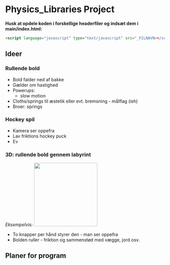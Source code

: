 # Physics_Libraries Project
**Husk at opdele koden i forskellige headerfiler og indsæt dem i main/index.html:**
~~~~ HTML
<script language="javascript" type="text/javascript" src="_FILNAVN></script>
~~~~

## Ideer
### Rullende bold
- Bold falder ned af bakke 
- Gælder om hastighed 
- Powerups:
   - slow motion
- Cloths/springs til æstetik eller evt. bremsning - målflag (ish)
- Broer: springs 


### Hockey spil
- Kamera ser oppefra
- Lav friktions hockey puck
- Ev

### 3D: rullende bold gennem labyrint
*Eksempelvis:*
<img src="https://i.pinimg.com/originals/e8/1b/b3/e81bb35efd3371f1626e28c566f859dc.jpg" style="width: 200px">
- To knapper per hånd styrer den - man ser oppefra
- Bolden ruller - friktion og sammenstød med vægge, jord osv.


## Planer for program